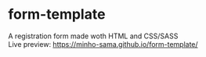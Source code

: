 # form-template
A registration form made woth HTML and CSS/SASS <br>
Live preview: https://minho-sama.github.io/form-template/

